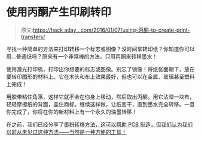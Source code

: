 # 使用丙酮产生印刷转印

> 原文:[https://hack aday . com/2016/01/07/using-丙酮-to-create-print-transfers/](https://hackaday.com/2016/01/07/using-acetone-to-create-print-transfers/)

寻找一种简单的方法来打印转移一个标志或图像？没时间拿转印纸？你知道你可以用…普通纸吗？原来有一个非常棒的方法，只用丙酮来转移墨水！

使用激光打印机，打印出你想要的标志或图像。别忘了镜像！将纸张面朝下，放在要转印图形的材料上。它在木头和布上效果最好，但也可以在金属、玻璃甚至塑料上完成！

用胶带粘住角落，这样它就不会在你身上移动，然后取出丙酮。用它沾湿一块布，轻轻摩擦纸的背面，盖住商标。继续这样做，让纸变干，直到墨水完全转移。一旦你完成了，你将在你的新材料上有一个永久的油墨转移！

在之前，我们已经分享了[墨粉转移方法，这可以帮助 PCB 制造，但我们认为我们以前从未见过这种方法——当然是一种方便的工具！](http://hackaday.com/2012/12/26/toner-transfer-for-resist-and-silk-screen-using-printable-vinyl/)